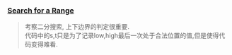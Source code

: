 ### [Search for a Range](https://leetcode.com/problems/search-for-a-range/description/)
> 考察二分搜索, 上下边界的判定很重要.   
> 代码中的s,t只是为了记录low,high最后一次处于合法位置的值,但是使得代码变得难看.
